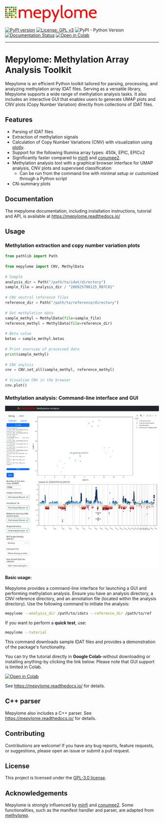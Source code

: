<img alt="Mepylome Logo" src="https://raw.githubusercontent.com/brj0/mepylome/main/mepylome/data/assets/mepylome.svg" width="300">


[![PyPI version](https://badge.fury.io/py/mepylome.svg)](https://badge.fury.io/py/mepylome)
[![License: GPL v3](https://img.shields.io/badge/License-GPLv3-blue.svg)](https://opensource.org/licenses/GPL-3.0)
![PyPI - Python Version](https://img.shields.io/pypi/pyversions/mepylome.svg)
[![Documentation Status](https://readthedocs.org/projects/mepylome/badge/?version=latest)](https://mepylome.readthedocs.io/en/latest/?badge=latest)
[![Open in Colab](https://colab.research.google.com/assets/colab-badge.svg)](https://colab.research.google.com/github/brj0/mepylome/blob/main/examples/tutorial.ipynb)

-----------------


# Mepylome: Methylation Array Analysis Toolkit

Mepylome is an efficient Python toolkit tailored for parsing, processing, and
analyzing methylation array IDAT files. Serving as a versatile library,
Mepylome supports a wide range of methylation analysis tasks. It also includes
an interactive GUI that enables users to generate UMAP plots and CNV plots
(Copy Number Variation) directly from collections of IDAT files.


## Features

- Parsing of IDAT files
- Extraction of methylation signals
- Calculation of Copy Number Variations (CNV) with visualization using
  [plotly](https://github.com/plotly/plotly.py).
- Support for the following Illumina array types: 450k, EPIC, EPICv2
- Significantly faster compared to [minfi](https://github.com/hansenlab/minfi)
  and [conumee2](https://github.com/hovestadtlab/conumee2).
- Methylation analysis tool with a graphical browser interface for UMAP
  analysis, CNV plots and supervised classification
  - Can be run from the command line with minimal setup or customized through a
    Python script
- CN-summary plots


## Documentation

The mepylome documentation, including installation instructions, tutorial and API, is available at <https://mepylome.readthedocs.io/>


## Usage

### Methylation extraction and copy number variation plots

```python
from pathlib import Path

from mepylome import CNV, MethylData

# Sample
analysis_dir = Path("/path/to/idat/directory")
sample_file = analysis_dir / "200925700125_R07C01"

# CNV neutral reference files
reference_dir = Path("/path/to/reference/directory")

# Get methylation data
sample_methyl = MethylData(file=sample_file)
reference_methyl = MethylData(file=reference_dir)

# Beta value
betas = sample_methyl.betas

# Print overview of processed data
print(sample_methyl)

# CNV anylsis
cnv = CNV.set_all(sample_methyl, reference_methyl)

# Visualize CNV in the browser
cnv.plot()
```

### Methylation analysis: Command-line interface and GUI

<img alt="Mepylome Logo" src="https://raw.githubusercontent.com/brj0/mepylome/main/docs/images/screenshot.png">

#### Basic usage:

Mepylome provides a command-line interface for launching a GUI and performing
methylation analysis. Ensure you have an analysis directory, a CNV reference
directory, and an annotation file (located within the analysis directory). Use
the following command to initiate the analysis:

```sh
mepylome --analysis_dir /path/to/idats --reference_dir /path/to/ref
```

If you want to perform a **quick test**, use:

```sh
mepylome --tutorial
```

This command downloads sample IDAT files and provides a demonstration of the
package's functionality.

You can try the tutorial directly in **Google Colab**-without downloading or
installing anything-by clicking the link below. Please note that GUI support is
limited in Colab.

[![Open in Colab](https://colab.research.google.com/assets/colab-badge.svg)](https://colab.research.google.com/github/brj0/mepylome/blob/main/examples/tutorial.ipynb)


See <https://mepylome.readthedocs.io/> for details.


## C++ parser

Mepylome also includes a C++ parser. See <https://mepylome.readthedocs.io/> for
details.


## Contributing

Contributions are welcome! If you have any bug reports, feature requests, or suggestions, please open an issue or submit a pull request.


## License

This project is licensed under the [GPL-3.0 license](LICENSE).


## Acknowledgements

Mepylome is strongly influenced by [minfi](https://github.com/hansenlab/minfi) and [conumee2](https://github.com/hovestadtlab/conumee2). Some functionalities, such as the manifest handler and parser, are adapted from [methylprep](https://github.com/FoxoTech/methylprep).
